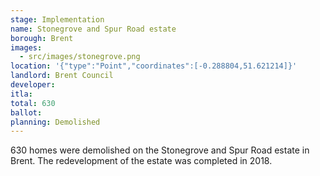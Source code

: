 ```yaml
---
stage: Implementation 
name: Stonegrove and Spur Road estate 
borough: Brent 
images:
  - src/images/stonegrove.png
location: '{"type":"Point","coordinates":[-0.288804,51.621214]}'
landlord: Brent Council
developer:
itla:
total: 630
ballot:
planning: Demolished
---
```

630 homes were demolished on the Stonegrove and Spur Road estate in Brent.
The redevelopment of the estate was completed in 2018.
